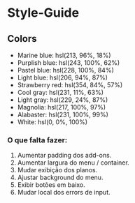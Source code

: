 # Style-Guide

## Colors
- Marine blue: hsl(213, 96%, 18%)
- Purplish blue: hsl(243, 100%, 62%)
- Pastel blue: hsl(228, 100%, 84%)
- Light blue: hsl(206, 94%, 87%)
- Strawberry red: hsl(354, 84%, 57%)
- Cool gray: hsl(231, 11%, 63%)
- Light gray: hsl(229, 24%, 87%)
- Magnolia: hsl(217, 100%, 97%)
- Alabaster: hsl(231, 100%, 99%)
- White: hsl(0, 0%, 100%)

### O que falta fazer:

1. Aumentar padding dos add-ons.
2. Aumentar largura do menu / container.
3. Mudar exibição dos planos.
4. Ajustar background do menu.
5. Exibir botões em baixo.
6. Mudar local dos errors de input.
